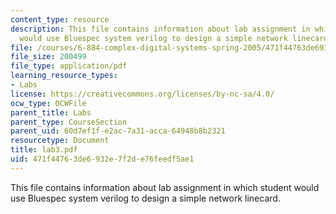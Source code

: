 ```yaml
---
content_type: resource
description: This file contains information about lab assignment in which student
  would use Bluespec system verilog to design a simple network linecard.
file: /courses/6-884-complex-digital-systems-spring-2005/471f44763de6932e7f2de76feedf5ae1_lab3.pdf
file_size: 200499
file_type: application/pdf
learning_resource_types:
- Labs
license: https://creativecommons.org/licenses/by-nc-sa/4.0/
ocw_type: OCWFile
parent_title: Labs
parent_type: CourseSection
parent_uid: 60d7ef1f-e2ac-7a31-acca-64948b8b2321
resourcetype: Document
title: lab3.pdf
uid: 471f4476-3de6-932e-7f2d-e76feedf5ae1
---
```

This file contains information about lab assignment in which student would use Bluespec system verilog to design a simple network linecard.